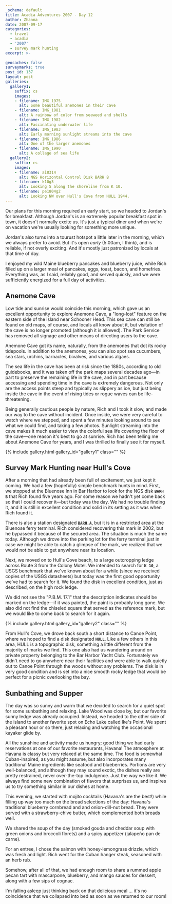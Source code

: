 ```yaml
---
_schema: default
title: Acadia Adventures 2007 - Day 12
author: Zhanna
date: 2007-09-17
categories:
  - travel
  - acadia
  - '2007'
  - survey mark hunting
excerpt: >- 
  
geocaches: false
surveymarks: true
post_id: 137
layout: post
galleries:
  gallery1:
    suffix: cs
    images:
    - filename: IMG_1975
      alt: Some beautiful anemones in their cave
    - filename: IMG_1981
      alt: A rainbow of color from seaweed and shells
    - filename: IMG_1982
      alt: Fascinating underwater life  
    - filename: IMG_1983
      alt: Early morning sunlight streams into the cave
    - filename: IMG_1986
      alt: One of the larger anemones
    - filename: IMG_1990
      alt: A collage of sea life      
  gallery2:
    suffix: cs
    images:
    - filename: ai8314
      alt: NGS Horizontal Control Disk BARH B
    - filename: k10g3
      alt: Looking S along the shoreline from K 10.
    - filename: pe1804g2
      alt: Looking NW over Hull's Cove from HULL 1944.           
---
```


<!-- Jordan's for breakfast: blueberry pancakes, blueberry juice; 2 pancakes, 2 eggs, 2 toast, bacon, homefries (R). Anemonemonemonemone Cave, back to room, Bluenose BM, to Hull's Cove for HULL 1944, K 10 1934 at The Colony beach, went to check out Lake Wood but the sunny ledge was taken.  Sunbathing at Ike's Point, found but didn't recover HADLEYS POINT and RICHARDS, supper at Havana: mojitos, onion-dill-nut bread with strawberry butter and chives, blueberry cornbread; smoked gouda and cheddar soup with green onions and broccoli florets, jalapeno appetizer; salmon, beef (R); rummed apple pecan tart with cheese, mascarpone, blueberry and mango sauces; Courvoisier cognac. -->

Our plans for this morning required an early start, so we headed to Jordan's for breakfast. Although Jordan's is an extremely popular breakfast spot in town, it doesn't normally excite us. It's just a typical diner and when we're on vacation we're usually looking for something more unique. 

Jordan's also turns into a tourust hotspot a little later in the morning, which we always prefer to avoid. But it's open _early_ (5:00am, I think), and is reliable, if not overly exciting. And it's mostly just patronized by locals at that time of day.

I enjoyed my wild Maine blueberry pancakes and blueberry juice, while Rich filled up on a larger meal of pancakes, eggs, toast, bacon, and homefries. Everything was, as I said, reliably good, and served quickly, and we were sufficiently energized for a full day of activities.

## Anemone Cave

Low tide and sunrise would coincide this morning, which gave us an excellent opportunity to explore Anemone Cave, a "long-lost" feature on the eastern side of the island near Schooner Head. This sea cave can still be found on old maps, of course, and locals all know about it, but visitation of the cave is no longer promoted (although it is allowed). The Park Service has removed all signage and other means of directing users to the cave. 

Anemone Cave got its name, naturally, from the anemones that dot its rocky tidepools. In addition to the anemones, you can also spot sea cucumbers, sea stars, urchins, barnacles, bivalves, and various algaes. 

The sea life in the cave has been at risk since the 1880s, according to old guidebooks, and it was taken off the park maps several decades ago—in part to preserve the remaining life in the cave, and in part because accessing and spending time in the cave is extremely dangerous. Not only are the access points steep and typically as slippery as ice, but just being inside the cave in the event of rising tides or rogue waves can be life-threatening. 

Being generally cautious people by nature, Rich and I took it slow, and made our way to the cave without incident. Once inside, we were very careful to watch where we stepped, and spent a few minutes looking around to see what we could find, and taking a few photos. Sunlight streaming into the cave makes it much easier to view the colorful sea life covering the floor of the cave—one reason it's best to go at sunrise. Rich has been telling me about Anemone Cave for years, and I was thrilled to finally see it for myself.

{% include gallery.html gallery_id="gallery1" class="" %}

## Survey Mark Hunting near Hull's Cove

After a morning that had already been full of excitement, we just kept it coming. We had a few (hopefully) simple benchmark hunts in mind.  First, we stopped at the Bluenose Inn in Bar Harbor to look for the NGS disk **`BARH B`** that Rich found five years ago. For some reason we hadn't yet come back so that I could recover it—but today was the day. We had no trouble finding it, and it is still in excellent condition and solid in its setting as it was when Rich found it. 

There is also a station designated [**`BARH A`**](https://thesurveystation.com/surveymarks/ai8313/), but it is in a restricted area at the Bluenose ferry terminal. Rich considered recovering this mark in 2002, but he bypassed it because of the secured area. The situation is much the same today. Although we drove into the parking lot for the ferry terminal just in case we might be able to catch a glimpse of the mark, we realized that we would not be able to get anywhere near its location.

Next, we moved on to Hull's Cove beach, to a large outcropping ledge across Route 3 from the Colony Motel. We intended to search for **`K 10`**, a USGS benchmark that we've known about for a while (since we received copies of the USGS datasheets) but today was the first good opportunity we've had to search for it. We found the disk in excellent condition, just as described, on the high rock ledge. 

We did not see the "P.B.M. 17.1" that the description indicates should be marked on the ledge—if it was painted, the paint is probably long gone. We also did not find the chiseled square that served as the reference mark, but we would like to come back to search for it again.

{% include gallery.html gallery_id="gallery2" class="" %}

From Hull's Cove, we drove back south a short distance to Canoe Point, where we hoped to find a disk designated **`HULL`**. Like a few others in this area, HULL is a topographic disk, something a little different from the majority of marks we find. This one also had us wandering around on private property belonging to the Bar Harbor Yacht Club. Fortunately we didn't need to go anywhere near their facilities and were able to walk quietly out to Canoe Point through the woods without any problems. The disk is in very good condition and is set into a nice smooth rocky ledge that would be perfect for a picnic overlooking the bay.

## Sunbathing and Supper

The day was so sunny and warm that we decided to search for a quiet spot for some sunbathing and relaxing. Lake Wood was close by, but our favorite sunny ledge was already occupied. Instead, we headed to the other side of the island to another favorite spot on Echo Lake called Ike's Point. We spent a pleasant hour or so there, just relaxing and watching the occasional kayaker glide by.

All the sunshine and activity made us hungry; good thing we had early reservations at one of our favorite restaurants, Havana! The atmosphere at Havana is classy but very relaxed at the same time. The food is somewhat Cuban-inspired, as you might assume, but also incorporates many traditional Maine ingredients like seafood and blueberries. Portions are very well-balanced, and although they may sound exotic, the dishes really are pretty restrained, never over-the-top indulgence. Just the way we like it. We always find some new combination of flavors that surprises us, and inspires us to try something similar in our dishes at home.

This evening, we started with mojito cocktails (Havana's are the best!) while filling up way too much on the bread selections of the day: Havana's traditional blueberry cornbread and and onion-dill-nut bread. They were served with a strawberry-chive butter, which complemented both breads well.  

We shared the soup of the day (smoked gouda and cheddar soup with green onions and broccoli florets) and a spicy appetizer (jalapeño pan de carne). 

For an entree, I chose the salmon with honey-lemongrass drizzle, which was fresh and light. Rich went for the Cuban hanger steak, seasoned with an herb rub.

Somehow, after all of that, we had enough room to share a rummed apple pecan tart with mascarpone, blueberry, and mango sauces for dessert, along with a few sips of cognac.

I'm falling asleep just thinking back on that delicious meal ... it's no coincidence that we collapsed into bed as soon as we returned to our room!


